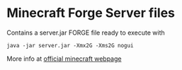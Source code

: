 # Minecraft Forge Server files 
Contains a server.jar FORGE file ready to execute with
~~~
java -jar server.jar -Xmx2G -Xms2G nogui
~~~
More info at [official minecraft webpage](https://www.minecraft.net/download/server)
